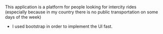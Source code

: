 This application is a platform for people looking for intercity rides (especially because in my country there is no public transportation on some days of the week)

* I used bootstrap in order to implement the UI fast.
